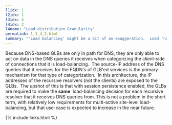 ```yaml
---
l1idx: 1
l2idx: 1
l3idx: 4
l4idx: 2
l4name: "Load-distribution Granularity"
permalink: 1_1_4_2.html
summary: "'Load balancing' might be a bit of an exaggeration.  Load 'nudging' is a better description."
---
```


Because DNS-based GLBs are only in path for DNS, they are only able to act on data in the DNS queries it receives when categorizing the client-side of connections that it is load-balancing.  The source-IP address of the DNS queries that it receives for the FQDN's of GLB'ed services is the primary mechanism for that type of categorization.  In this architecture, the IP addresses of the recursive resolvers (not the clients) are exposed to the GLBs.  The upshot of this is that with session persistence enabled, the GLBs are required to make the **same**  load-balancing decision for each recursive resolver that it receives DNS queries from. This is not a problem in the short term, with relatively low requirements for multi-active site-level load-balancing, but that use-case is expected to increase in the near future.

{% include links.html %}